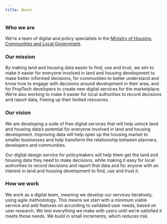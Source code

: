 ```yaml
---
title: About
---
```


### Who we are
We’re a team of digital and policy specialists in the [Ministry of Housing, Communities and Local Government](https://www.gov.uk/government/organisations/ministry-of-housing-communities-and-local-government).

### Our mission
By making land and housing data easier to find, use and trust, we aim to make it easier for everyone involved in land and housing development to make better informed decisions, for communities to better understand and know how to engage with decisions around development in their area, and for PropTech developers to create new digital services for the marketplace. We’re also working to make it easier for local authorities to record decisions and report data, freeing up their limited resources.

### Our vision
We are developing a suite of free digital services that will help unlock land and housing data’s potential for everyone involved in land and housing development. Improving data will help open up the housing market to smaller businesses and help transform the relationship between planners, developers and communities.

Our digital design service for policymakers will help them get the land and housing data they need to make decisions, while making it easy for local authorities to record decisions and report that data and for anyone with an interest in land and housing development to find, use and trust it.

### How we work
We work as a digital team, meaning we develop our services iteratively, using agile methodology. This means we start with a minimum viable service and add features on according to validated user needs, based on user research. We test everything we make with users until we’re satisfied it meets those needs. We build in small increments, which reduces risk.
